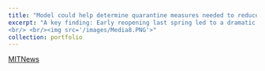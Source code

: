 ```yaml
---
title: "Model could help determine quarantine measures needed to reduce Covid-19’s spread?"
excerpt: "A key finding: Early reopening last spring led to a dramatic drop in “quarantine strength” in southern and west-central U.S. states..
<br/> <br/><img src='/images/Media8.PNG'>"
collection: portfolio
---
```

 [MITNews](https://news.mit.edu/2020/model-quarantine-covid-spread-1214)
